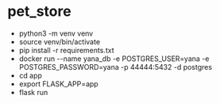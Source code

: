 # pet_store

- python3 -m venv venv
- source venv/bin/activate
- pip install -r requirements.txt
- docker run --name yana_db -e POSTGRES_USER=yana -e POSTGRES_PASSWORD=yana -p 44444:5432 -d postgres
- cd app
- export FLASK_APP=app
- flask run